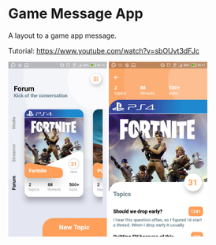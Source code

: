 # Game Message App
A layout to a game app message. 

Tutorial: https://www.youtube.com/watch?v=sbOUvt3dFJc

<img src="static/1.jpg" width="200"> <img src="static/2.jpg" width="200">
